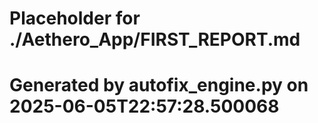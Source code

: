 # Placeholder for ./Aethero_App/FIRST_REPORT.md
# Generated by autofix_engine.py on 2025-06-05T22:57:28.500068
